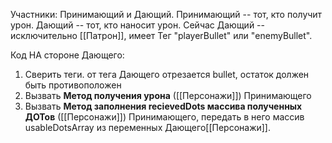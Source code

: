 Участники: Принимающий и Дающий. Принимающий -- тот, кто получит урон. Дающий -- тот, кто наносит урон.
Сейчас Дающий -- исключительно [[Патрон]], имеет Тег "playerBullet" или  "enemyBullet".


Код НА стороне Дающего:
1. Сверить теги. от тега Дающего отрезается bullet, остаток должен быть противоположен  
2. Вызвать **Метод получения урона** ([[Персонажи]]) Принимающего
3. Вызвать **Метод заполнения recievedDots массива полученных ДОТов** ([[Персонажи]]) Принимающего, передать в него массив usableDotsArray из переменных Дающего[[Персонажи]].


